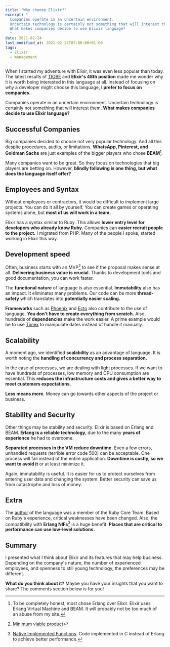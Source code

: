 ```yaml
---
title: "Why choose Elixir?"
excerpt: "
  Companies operate in an uncertain environment.
  Uncertain technology is certainly not something that will interest them.
  What makes companies decide to use Elixir language?
  "
date: 2021-02-24
last_modified_at: 2021-02-24T07:00:00+01:00
tags:
  - Elixir
  - management
---
```


  When I started my adventure with Elixir, it was even less popular than today.
  The latest results of [TIOBE](https://www.tiobe.com/tiobe-index/) and **Elixir's 48th position** made me wonder why it is worth being interested in this language at all.
  Instead of focusing on why a developer might choose this language, **I prefer to focus on companies.**

  Companies operate in an uncertain environment.
  Uncertain technology is certainly not something that will interest them.
  **What makes companies decide to use Elixir language?**

## Successful Companies

  Big companies decided to choose not very popular technology.
  And all this despite procedures, audits, or limitations.
  **WhatsApp, Pinterest, and Goldman Sachs** are just examples of the bigger players who chose **BEAM**[^beam].

  Many companies want to be great.
  So they focus on technologies that big players are betting on.
  However, **blindly following is one thing, but what does the language itself offer?**

  [^beam]: To be completely honest, most chose Erlang over Elixir. Elixir uses Erlang Virtual Machine and BEAM. It will probably not be too much of an abuse from my site.

## Employees and Syntax

  Without employees or contractors, it would be difficult to implement large projects.
  You can do it all by yourself.
  You can create games or operating systems alone, but **most of us will work in a team.**

  Elixir has a syntax similar to Ruby.
  This allows **lower entry level for developers who already know Ruby.**
  Companies can **easier recruit people to the project.**
  I migrated from PHP.
  Many of the people I spoke, started working in Elixir this way.

## Development speed

  Often, business starts with an MVP[^mvp] to see if the proposal makes sense at all.
  **Delivering business value is crucial.**
  Thanks to development tools and good documentation, you can work faster.

  [^mvp]: [Minimum viable product](https://en.wikipedia.org/wiki/Minimum_viable_product)

  The **functional nature** of language is also essential.
  **Immutability** also has an impact.
  It eliminates many problems.
  Our code can be more **thread-safety** which translates into **potentially easier scaling.**

  **Frameworks** such as [Phoenix](https://www.phoenixframework.org/) and [Ecto](https://hexdocs.pm/ecto/Ecto.html) also contribute to the use of language.
  **You don't have to create everything from scratch.**
  Also, hundreds of **dependencies** make the work easier.
  A prime example would be to use [Timex](https://hexdocs.pm/timex/Timex.html) to manipulate dates instead of handle it manually.

## Scalability

  A moment ago, we identified **scalability** as an advantage of language.
  It is worth noting the **handling of concurrency and process separation.**

  In the case of processes, we are dealing with light processes.
  If we want to have hundreds of processes, low memory and CPU consumption are essential.
  This **reduces the infrastructure costs and gives a better way to meet customers expectations.**

  **Less means more.**
  Money can go towards other aspects of the project or business.

## Stability and Security

  Other things may be stability and security.
  Elixir is based on Erlang and BEAM.
  **Erlang is a reliable technology**, due to the many **years of experience** he had to overcome.

  **Separated processes in the VM reduce downtime.**
  Even a few errors, unhandled requests (terrible error code 500) can be acceptable.
  One process will fail instead of the entire application.
  **Downtime is costly, so we want to avoid it** or at least minimize it.

  Again, immutability is useful.
  It is easier for us to protect ourselves from entering user data and changing the system.
  Better security can save us from catastrophe and loss of money.

## Extra

  The [author](https://www.linkedin.com/in/josevalim) of the language was a member of the Ruby Core Team.
  Based on Ruby's experience, critical weaknesses have been changed.
  Also, the compatibility with **Erlang NIFs**[^nifs] is a huge benefit.
  **Places that are critical to performance can use low-level solutions.**

  [^nifs]: [Native Implemented Functions](https://erlang.org/doc/tutorial/nif.html). Code implemented in C instead of Erlang to achieve better performance.

## Summary

  I presented what I think about Elixir and its features that may help business.
  Depending on the company's nature, the number of experienced employees, and openness to still young technology, the preferences may be different.

  **What do you think about it?**
  Maybe you have your insights that you want to share?
  The comments section below is for you!
